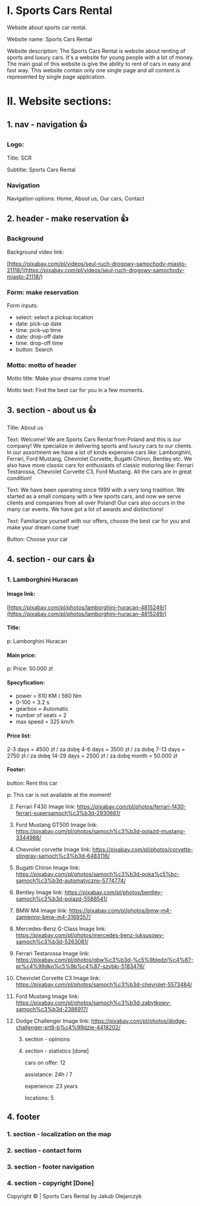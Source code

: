 # I. Sports Cars Rental

Website about sports car rental.

Website name: Sports Cars Rental

Website description:
The Sports Cars Rental is website about renting of sports and luxury cars. It's a website for young people with a lot of money.
The main goal of this website is give the ability to rent of cars in easy and fast way.
This website contain only one single page and all content is represented by single page application.

# II. Website sections:

## 1. nav - navigation 👍

### Logo:

Title: SCR

Subtitle: Sports Cars Rental

### Navigation

Navigation options: Home, About us, Our cars, Contact

## 2. header - make reservation 👍

### Background

Background video link:

[https://pixabay.com/pl/videos/seul-ruch-drogowy-samochody-miasto-21118/](https://pixabay.com/pl/videos/seul-ruch-drogowy-samochody-miasto-21118/)

### Form: make reservation

Form inputs:

- select: select a pickup location
- date: pick-up date
- time: pick-up time
- date: drop-off date
- time: drop-off time
- button: Search

### Motto: motto of header

Motto title: Make your dreams come true!

Motto text: Find the best car for you in a few moments.

## 3. section - about us 👍

Title: About us

Text: Welcome! We are Sports Cars Rental from Poland and this is our company! We specialize in delivering sports and luxury cars to our clients. In our assortment we have a lot of kinds expensive cars like: Lamborghini, Ferrari, Ford Mustang, Chevrolet Corvette, Bugatti Chiron, Bentley etc. We also have more classic cars for enthusiasts of classic motoring like: Ferrari Testarossa, Chevrolet Corvette C3, Ford Mustang. All the cars are in great condition!

Text: We have been operating since 1999 with a very long tradition. We started as a small company with a few sports cars, and now we serve clients and companies from all over Poland! Our cars also occurs in the many car events. We have got a lot of awards and distinctions!

Text: Familiarize yourself with our offers, choose the best car for you and make your dream come true!

Button: Choose your car

## 4. section - our cars 👍

### 1. Lamborghini Huracan

#### Image link:

[https://pixabay.com/pl/photos/lamborghini-huracan-4815249/](https://pixabay.com/pl/photos/lamborghini-huracan-4815249/)

#### Title:

p: Lamborghini Huracan

#### Main price:

p: Price: 50.000 zł

#### Specyfication:

- power = 610 KM / 560 Nm
- 0-100 = 3.2 s
- gearbox = Automatic
- number of seats = 2
- max speed = 325 km/h

#### Price list:

2-3 days = 4500 zł / za dobę
4-6 days = 3500 zł / za dobę
7-13 days = 2750 zł / za dobę
14-29 days = 2500 zł / za dobę
month = 50.000 zł

#### Footer:

button: Rent this car

p: This car is not available at the moment!

2. Ferrari F430
   Image link: https://pixabay.com/pl/photos/ferrari-f430-ferrari-supersamoch%c3%b3d-2930661/

3. Ford Mustang GT500
   Image link: https://pixabay.com/pl/photos/samoch%c3%b3d-pojazd-mustang-3344988/

4. Chevrolet corvette
   Image link: https://pixabay.com/pl/photos/corvette-stingray-samoch%c3%b3d-6483116/

5. Bugatti Chiron
   Image link: https://pixabay.com/pl/photos/samoch%c3%b3d-poka%c5%bc-samoch%c3%b3d-automatyczny-5774774/

6. Bentley
   Image link: https://pixabay.com/pl/photos/bentley-samoch%c3%b3d-pojazd-5588541/

7. BMW M4
   Image link: https://pixabay.com/pl/photos/bmw-m4-zamienny-bmw-m4-3169357/

8. Mercedes-Benz G-Class
   Image link: https://pixabay.com/pl/photos/mercedes-benz-luksusowy-samoch%c3%b3d-5263081/

9. Ferrari Testarossa
   Image link: https://pixabay.com/pl/photos/obw%c3%b3d-%c5%9bledzi%c4%87-pr%c4%99dko%c5%9b%c4%87-szybki-5183476/

10. Chevrolet Corvette C3
    Image link: https://pixabay.com/pl/photos/samoch%c3%b3d-chevrolet-5573484/

11. Ford Mustang
    Image link: https://pixabay.com/pl/photos/samoch%c3%b3d-zabytkowy-samoch%c3%b3d-2386917/

12. Dodge Challenger
    Image link: https://pixabay.com/pl/photos/dodge-challenger-srt8-b%c4%99dzie-4418202/

    3. section - opinions

    4. section - statistics [done]

       cars on offer: 12

       assistance: 24h / 7

       experience: 23 years

       locations: 5

## 4. footer

### 1. section - localization on the map

### 2. section - contact form

### 3. section - footer navigation

### 4. section - copyright [Done]

Copyright &copy; | Sports Cars Rental by Jakub Olejarczyk
